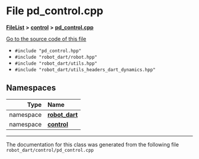 

# File pd\_control.cpp



[**FileList**](files.md) **>** [**control**](dir_1a1ccbdd0954eb7721b1a771872472c9.md) **>** [**pd\_control.cpp**](pd__control_8cpp.md)

[Go to the source code of this file](pd__control_8cpp_source.md)



* `#include "pd_control.hpp"`
* `#include "robot_dart/robot.hpp"`
* `#include "robot_dart/utils.hpp"`
* `#include "robot_dart/utils_headers_dart_dynamics.hpp"`













## Namespaces

| Type | Name |
| ---: | :--- |
| namespace | [**robot\_dart**](namespacerobot__dart.md) <br> |
| namespace | [**control**](namespacerobot__dart_1_1control.md) <br> |





















































------------------------------
The documentation for this class was generated from the following file `robot_dart/control/pd_control.cpp`

